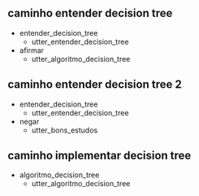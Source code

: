 ## caminho entender decision tree
* entender_decision_tree
    - utter_entender_decision_tree
* afirmar
    - utter_algoritmo_decision_tree

## caminho entender decision tree 2
* entender_decision_tree
    - utter_entender_decision_tree
* negar
    - utter_bons_estudos

## caminho implementar decision tree
* algoritmo_decision_tree
    - utter_algoritmo_decision_tree

